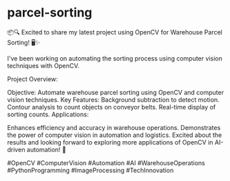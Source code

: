 # parcel-sorting
📦🔍 Excited to share my latest project using OpenCV for Warehouse Parcel Sorting! 🖥️✨

I've been working on automating the sorting process using computer vision techniques with OpenCV. 

Project Overview:

Objective: Automate warehouse parcel sorting using OpenCV and computer vision techniques.
Key Features:
Background subtraction to detect motion.
Contour analysis to count objects on conveyor belts.
Real-time display of sorting counts.
Applications:

Enhances efficiency and accuracy in warehouse operations.
Demonstrates the power of computer vision in automation and logistics.
Excited about the results and looking forward to exploring more applications of OpenCV in AI-driven automation! 🚀

#OpenCV #ComputerVision #Automation #AI #WarehouseOperations #PythonProgramming #ImageProcessing #TechInnovation
